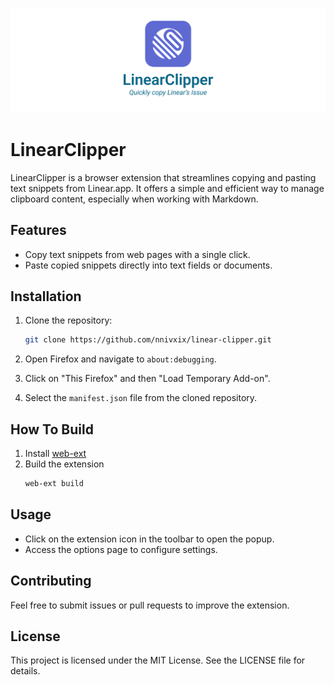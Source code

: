![LinearClipper](./asssets/LinearClipperBanner.jpg)

# LinearClipper

LinearClipper is a browser extension that streamlines copying and pasting text snippets from Linear.app. It offers a simple and efficient way to manage clipboard content, especially when working with Markdown.

## Features

- Copy text snippets from web pages with a single click.
- Paste copied snippets directly into text fields or documents.
<!-- - Manage and organize copied snippets for easy access. -->

## Installation

1. Clone the repository:

   ```bash
   git clone https://github.com/nnivxix/linear-clipper.git
   ```

2. Open Firefox and navigate to `about:debugging`.
3. Click on "This Firefox" and then "Load Temporary Add-on".
4. Select the `manifest.json` file from the cloned repository.

## How To Build

1. Install [web-ext](https://extensionworkshop.com/documentation/develop/getting-started-with-web-ext/)
2. Build the extension
   ```bash
   web-ext build
   ```

## Usage

- Click on the extension icon in the toolbar to open the popup.
- Access the options page to configure settings.

## Contributing

Feel free to submit issues or pull requests to improve the extension.

## License

This project is licensed under the MIT License. See the LICENSE file for details.

